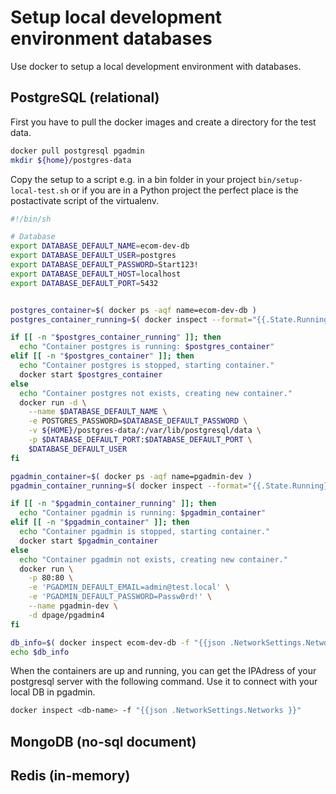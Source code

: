 # Setup local development environment databases

Use docker to setup a local development environment with databases.

## PostgreSQL (relational)

First you have to pull the docker images and create a directory for the test data.

```sh
docker pull postgresql pgadmin
mkdir ${home}/postgres-data
```

Copy the setup to a script e.g. in a bin folder in your project `bin/setup-local-test.sh` or if you are in a Python project the perfect place is the postactivate script of the virtualenv.

```sh
#!/bin/sh

# Database
export DATABASE_DEFAULT_NAME=ecom-dev-db
export DATABASE_DEFAULT_USER=postgres
export DATABASE_DEFAULT_PASSWORD=Start123!
export DATABASE_DEFAULT_HOST=localhost
export DATABASE_DEFAULT_PORT=5432


postgres_container=$( docker ps -aqf name=ecom-dev-db )
postgres_container_running=$( docker inspect --format="{{.State.Running}}" ecom-dev-db )

if [[ -n "$postgres_container_running" ]]; then
  echo "Container postgres is running: $postgres_container"
elif [[ -n "$postgres_container" ]]; then
  echo "Container postgres is stopped, starting container."
  docker start $postgres_container
else
  echo "Container postgres not exists, creating new container."
  docker run -d \
	--name $DATABASE_DEFAULT_NAME \
	-e POSTGRES_PASSWORD=$DATABASE_DEFAULT_PASSWORD \
	-v ${HOME}/postgres-data/:/var/lib/postgresql/data \
    -p $DATABASE_DEFAULT_PORT:$DATABASE_DEFAULT_PORT \
    $DATABASE_DEFAULT_USER
fi

pgadmin_container=$( docker ps -aqf name=pgadmin-dev )
pgadmin_container_running=$( docker inspect --format="{{.State.Running}}" pgadmin-dev )

if [[ -n "$pgadmin_container_running" ]]; then
  echo "Container pgadmin is running: $pgadmin_container"
elif [[ -n "$pgadmin_container" ]]; then
  echo "Container pgadmin is stopped, starting container."
  docker start $pgadmin_container
else
  echo "Container pgadmin not exists, creating new container."
  docker run \
    -p 80:80 \
    -e 'PGADMIN_DEFAULT_EMAIL=admin@test.local' \
    -e 'PGADMIN_DEFAULT_PASSWORD=Passw0rd!' \
    --name pgadmin-dev \
    -d dpage/pgadmin4
fi

db_info=$( docker inspect ecom-dev-db -f "{{json .NetworkSettings.Networks }}" )
echo $db_info

```

When the containers are up and running, you can get the IPAdress of your postgresql server with the following command.
Use it to connect with your local DB in pgadmin.

```sh
docker inspect <db-name> -f "{{json .NetworkSettings.Networks }}"
```

## MongoDB (no-sql document)

## Redis (in-memory)
